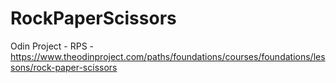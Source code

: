 # RockPaperScissors
Odin Project - RPS - https://www.theodinproject.com/paths/foundations/courses/foundations/lessons/rock-paper-scissors
